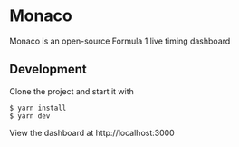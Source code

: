 # Monaco

Monaco is an open-source Formula 1 live timing dashboard

## Development

Clone the project and start it with

```
$ yarn install
$ yarn dev
```

View the dashboard at http://localhost:3000
